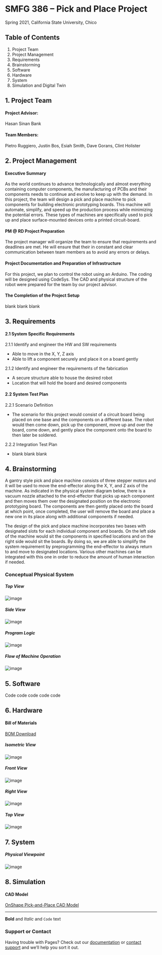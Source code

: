 # SMFG 386 – Pick and Place Project
Spring 2021, California State University, Chico

## Table of Contents
1. Project Team
2. Project Management
3. Requirements
4. Brainstorming
5. Software
6. Hardware
7. System
8. Simulation and Digital Twin

## 1. Project Team
#### Project Advisor:
Hasan Sinan Bank

#### Team Members:
Pietro Ruggiero, Justin Bos, Esiah Smith, Dave Gorans, Clint Holister

## 2. Project Management
#### Executive Summary
As the world continues to advance technologically and almost everything containing computer components, the manufacturing of PCBs and their components needs to continue and evolve to keep up with the demand.
In this project, the team will design a pick and place machine to pick components for building electronic prototyping boards. This machine will automate, simplify, and speed up the production process while minimizing the potential errors. These types of machines are specifically used to pick up and place surface-mounted devices onto a printed circuit-board.

#### PM @ RD Project Preparation
The project manager will organize the team to ensure that requirements and deadlines are met. He will ensure that their in constant and clear communication between team members as to avoid any errors or delays.

#### Project Documentation and Preparation of Infrastructure
For this project, we plan to control the robot using an Arduino. The coding will be designed using CodeSys.
The CAD and physical structure of the robot were prepared for the team by our project advisor.

#### The Completion of the Project Setup
blank blank blank

## 3. Requirements
#### 2.1 System Specific Requirements
2.1.1 Identify and engineer the HW and SW requirements
- Able to move in the X, Y, Z axis
- Able to lift a component securely and place it on a board gently

2.1.2 Identify and engineer the requirements of the fabrication
- A secure structure able to house the desired robot
- Location that will hold the board and desired components

#### 2.2 System Test Plan
2.2.1 Scenario Definition
- The scenario for this project would consist of a circuit board being placed on one base and the components on a different base. The robot would then come down, pick up the component, move up and over the board, come down, and gently place the component onto the board to then later be soldered.

2.2.2 Integration Test Plan
- blank blank blank

## 4. Brainstorming
A gantry style pick and place machine consists of three stepper motors and it will be used to move the end-effector along the X, Y, and Z axis of the machine. As indicated in the physical system diagram below, there is a vacuum nozzle attached to the end-effector that picks up each component and then moves them over the designated position on the electronic prototyping board. The components are then gently placed onto the board at which point, once completed, the user will remove the board and place a new one in its place along with additional components if needed.

The design of the pick and place machine incorporates two bases with designated slots for each individual component and boards. On the left side of the machine would sit the components in specified locations and on the right side would sit the boards. By doing so, we are able to simplify the system requirement by preprogramming the end-effector to always return to and move to designated locations. Various other machines can be integrated with this one in order to reduce the amount of human interaction if needed. 

### Conceptual Physical System
##### Top View
![image](https://user-images.githubusercontent.com/80643856/119094644-275cfa00-b9c6-11eb-9089-6bfad969cbe6.png)

##### Side View
![image](https://user-images.githubusercontent.com/80643856/119094677-32178f00-b9c6-11eb-9908-a240ad9cdfb5.png)

##### Program Logic
![image](https://user-images.githubusercontent.com/80643856/119096993-18c41200-b9c9-11eb-901a-a3f4067b143b.png)

##### Flow of Machine Operation
![image](https://user-images.githubusercontent.com/80643856/119097068-2d080f00-b9c9-11eb-9773-c669b6cf02c5.png)

## 5. Software
Code code code code code

## 6. Hardware
#### Bill of Materials
[BOM Download](https://github.com/Pietro27/SMFG-386-Pick-Place-S21-/files/6519613/Bill.of.Materials.xlsx)

##### Isometric View
![image](https://user-images.githubusercontent.com/80643856/119072661-b7884880-b9a0-11eb-9a16-bb77ba2844f7.png)

##### Front View
![image](https://user-images.githubusercontent.com/80643856/119072715-ce2e9f80-b9a0-11eb-8946-a5f0d813f139.png)

##### Right View
![image](https://user-images.githubusercontent.com/80643856/119072761-e999aa80-b9a0-11eb-8f9c-c39de218aac9.png)

##### Top View
![image](https://user-images.githubusercontent.com/80643856/119072821-03d38880-b9a1-11eb-8797-b3a022a31a48.png)

## 7. System

##### Physical Viewpoint
![image](https://user-images.githubusercontent.com/80643856/119097375-7e180300-b9c9-11eb-8c60-9d1b21d82c73.png)

## 8. Simulation
#### CAD Model
[OnShape Pick-and-Place CAD Model](https://cad.onshape.com/documents/6252e15e970ac1938780f928/w/20633151d95dba67da3a3823/e/bd24fccf74d4b5e793805942)

----------------------------------------------------------------------------------------------------------
**Bold** and _Italic_ and `Code` text


### Support or Contact

Having trouble with Pages? Check out our [documentation](https://docs.github.com/categories/github-pages-basics/) or [contact support](https://support.github.com/contact) and we’ll help you sort it out.
